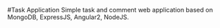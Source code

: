#Task Application
Simple task and comment web application based on MongoDB, ExpressJS, Angular2, NodeJS.